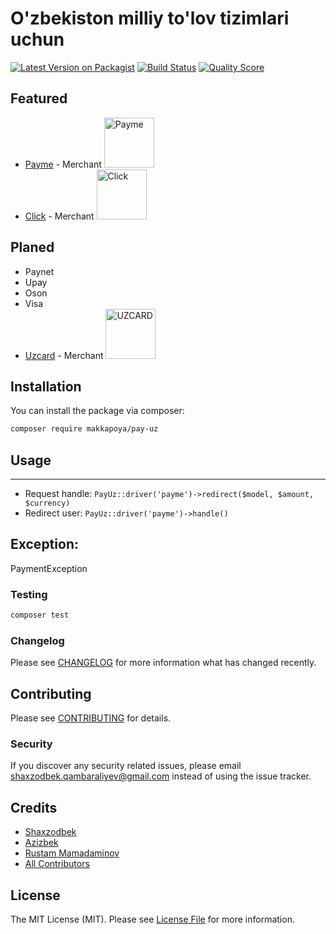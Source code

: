 # O'zbekiston milliy to'lov tizimlari uchun

[![Latest Version on Packagist](https://img.shields.io/packagist/dt/makkapoya/pay-uz.svg?style=flat)](https://packagist.org/packages/makkapoya/pay-uz)
[![Build Status](https://img.shields.io/travis/makkapoya/pay-uz/master.svg?style=flat-square)](https://travis-ci.org/makkapoya/pay-uz)
[![Quality Score](https://img.shields.io/scrutinizer/g/makkapoya/pay-uz.svg?style=flat-square)](https://scrutinizer-ci.com/g/makkapoya/pay-uz)

**Featured**
------
- [Payme](http://payme.uz) - Merchant <img src="https://cdn.paycom.uz/documentation_assets/payme_01.png" alt="Payme" width="80"/>
- [Click](http://click.uz) - Merchant <img src="http://click.uz/wp-content/themes/click_theme/assets/img/logo.png" alt="Click" width="80"/>

**Planed**
------
- Paynet
- Upay
- Oson
- Visa
- [Uzcard](http://uzcard.uz) - Merchant <img src="http://uzcard.uz/templates/uzcard_ordinary/images/logo-f.png" alt="UZCARD" width="80"/>

## Installation

You can install the package via composer:

```bash
composer require makkapoya/pay-uz
```

## Usage
------
- Request handle: `PayUz::driver('payme')->redirect($model, $amount, $currency)`
- Redirect user:  `PayUz::driver('payme')->handle()`

**Exception:**
------

PaymentException 

### Testing

``` bash
composer test
```

### Changelog

Please see [CHANGELOG](CHANGELOG.md) for more information what has changed recently.

## Contributing

Please see [CONTRIBUTING](CONTRIBUTING.md) for details.

### Security

If you discover any security related issues, please email shaxzodbek.qambaraliyev@gmail.com instead of using the issue tracker.

## Credits

- [Shaxzodbek](https://github.com/makkapoya)
- [Azizbek](https://github.com/azizbekeshonaliyev)
- [Rustam Mamadaminov](https://github.com/rustamwin)
- [All Contributors](../../contributors)

## License

The MIT License (MIT). Please see [License File](LICENSE.md) for more information.
